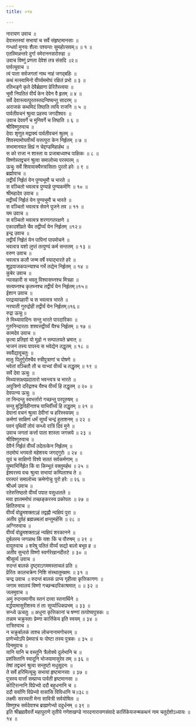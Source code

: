 ```yaml
---
title: ०१४

---
```

नारायण उवाच ॥  
देवास्तस्यां सभायां च सर्वे संहृष्टमानसाः ॥  
गन्धर्वा मुनयः शैलाः पश्यन्तः सुमहोत्सवम्॥ ॥ १ ॥  
एतस्मिन्नन्तरे दुर्गा स्मेराननसरोरुहा ॥  
उवाच विष्णुं प्रणता देवेशं तत्र संसदि ॥२॥  
पार्वत्युवाच ॥  
त्वं पाता सर्वजगतां नाथ नाहं जगद्बहिः ॥  
कथं मत्स्वामिनो वीर्य्यममोघं रक्षितं प्रभो ॥ ३ ॥  
रतिभङ्गे कृते देवैर्ब्रह्मणा प्रेरितैस्त्वया ॥  
भूमौ निपतितं वीर्यं केन देवेन वै हृतम् ॥ ४ ॥  
सर्वे देवास्त्वत्पुरतस्तदन्विष्यन्तु सादरम् ॥  
अराजकं कथमिदं तिष्ठति त्वयि राजनि ॥ ५ ॥  
पार्वतीवचनं श्रुत्वा प्रहस्य जगदीश्वरः ॥  
उवाच देववर्गे च मुनिवर्गे च तिष्ठति ॥ ६ ॥  
श्रीविष्णुरुवाच ॥  
देवाः शृणुत मद्वाक्यं पार्वतीवचनं श्रुतम् ॥  
शिवस्यामोघवीर्य्यं यत्तत्पुरा केन निर्हृतम् ॥ ७ ॥  
सभामानयत क्षिप्रं न चेद्दण्डमिहार्हथ ॥  
स को राजा न शास्ता यः प्रजाबाध्यश्च पाक्षिकः ॥ ८ ॥  
विष्णोस्तद्वचनं श्रुत्वा समालोच्य परस्परम् ॥  
ऊचुः सर्वे शिवावाक्यैस्त्रासिताः पुरतो हरेः ॥ ९ ॥  
ब्रह्मोवाच ॥  
तद्वीर्यं निर्हृतं येन पुण्यभूमौ च भारते ॥  
स वञ्चितो भवत्वत्र पुण्याहे पुण्यकर्मणि ॥ १० ॥  
श्रीमहादेव उवाच ॥  
मद्वीर्य्यं निर्हृतं येन पुण्यभूमौ च भारते ॥  
स वञ्चितो भवत्वत्र सेवने पूजने तव ॥ ११ ॥  
यम उवाच ॥  
स वञ्चितो भवत्वत्र शरणागतरक्षणे ॥  
एकादशीव्रते चैव तद्वीर्य्यं येन निर्हृतम् ॥१२॥  
इन्द्र उवाच ॥  
तद्वीर्यं निर्हृतं येन पापिनां पापमोचने ॥  
भवत्वत्र यशो लुप्तं तत्पुण्यं कर्म सन्ततम् ॥ १३ ॥  
वरुण उवाच ॥  
भवत्वत्र कलौ जन्म वर्षे स्याद्भारते हरे ॥  
शूद्रयाजकपत्न्याश्च गर्भे तद्येन निर्हृतम् ॥ १४ ॥  
कुबेर उवाच ॥  
न्यासहारी स भवतु विश्वासघ्नश्च मित्रहा ॥  
सत्यघ्नश्च कृतघ्नश्च तद्वीर्यं येन निर्हृतम्॥१५॥  
ईशान उवाच ॥  
परद्रव्यापहारी च स भवत्वत्र भारते ॥  
नरघाती गुरुद्रोही तद्वीर्यं येन निर्हृतम्॥१६॥  
रुद्रा ऊचुः॥  
ते मिथ्यावादिनः सन्तु भारते पारदारिकाः ॥  
गुरुनिन्दारताः शश्वत्तद्वीर्य्यं यैश्च निर्हृतम् ॥ १७ ॥  
कामदेव उवाच ॥  
कृत्वा प्रतिज्ञां यो मूढो न सम्पालयते भ्रमात् ॥  
भाजनं तस्य पापस्य स भवेद्येन तद्धृतम् ॥ १८ ॥  
स्वर्वैद्यावूचतुः ॥  
मातुः पितुर्गुरोश्चैव स्त्रीपुत्राणां च पोषणे ॥  
भवेतां वञ्चितौ तौ च याभ्यां वीर्य्यं च तद्धृतम् ॥ १९ ॥  
सर्वे देवा ऊचुः ॥  
मिथ्यासाक्ष्यप्रदातारो भवन्त्वत्र च भारते ॥  
अपुत्रिणो दरिद्राश्च यैश्च वीर्य्यं हि तद्धृतम् ॥ २० ॥  
देवपत्न्य ऊचुः ॥  
ता निन्दन्तु स्वभर्त्तारो गच्छन्तु परपूरुषम् ॥  
सन्तु बुद्धिविहीनाश्च याभिर्वीर्य्यं हि तद्धृतम् ॥ २१ ॥  
देवानां वचनं श्रुत्वा देवीनां च हरिस्स्वयम् ॥  
कर्मणां साक्षिणं धर्मं सूर्य्यं चन्द्रं हुताशनम् ॥ २२ ॥  
पवनं पृथिवीं तोयं सन्ध्ये रात्रिं दिवं मुने ॥  
उवाच जगतां कर्त्ता पाता शास्ता जगत्त्रये ॥ २३ ॥  
श्रीविष्णुरुवाच ॥  
देवैर्न निर्हृतं वीर्य्यं तदेतत्केन निर्हृतम् ॥  
तदमोघं भगवतो महेशस्य जगद्गुरोः ॥ २४ ॥  
यूयं च साक्षिणो विश्वे सततं सर्वकर्मणाम् ॥  
युष्माभिर्निर्हृत किं वा किम्भूतं वक्तुमर्हथ ॥ २५ ॥  
ईश्वरस्य वचः श्रुत्वा सभायां कम्पिताश्च ते ॥  
परस्परं समालोच्य क्रमेणोचुः पुरो हरेः ॥ २६ ॥  
श्रीधर्म उवाच ॥  
रतेरुत्तिष्ठतो वीर्य्यं पपात वसुधातले ॥  
मया ज्ञातममोघं तच्छङ्करस्य प्रकोपतः ॥ २७ ॥  
क्षितिरुवाच ॥  
वीर्य्यं वोढुमशक्ताऽहं तद्वह्नौ न्यक्षिपं पुरा ॥  
अतीव दुर्वहं ब्रह्मन्नबलां क्षन्तुमर्हसि ॥ २८ ॥  
अग्निरुवाच ॥  
वीर्य्यं वोढुमशक्ताऽहं न्यक्षिपं शरकानने ॥  
दुर्बलस्य जगन्नाथ किं यशः किं च पौरुषम् ॥ २९ ॥  
वायुरुवाच ॥ शरेषु पतितं वीर्य्यं सद्यो बालो बभूव ह ॥  
अतीव सुन्दरो विष्णो स्वर्णरेखानदीतटे ॥ ३० ॥  
श्रीसूर्य्य उवाच ॥  
रुदन्तं बालकं दृष्ट्वाऽगममस्ताचलं प्रति ॥  
प्रेरितः कालचक्रेण निशि संस्थातुमक्षमः ॥ ३१ ॥  
चन्द्र उवाच ॥ रुदन्तं बालकं प्राप्य गृहीत्वा कृत्तिकागणः ॥  
जगाम स्वालयं विष्णो गच्छन्बदरिकाश्रमात् ॥ ॥ ३२ ॥  
जलमुवाच ॥  
अमुं रुदन्तमानीय स्तनं दत्त्वा स्तनार्थिने ॥  
वर्द्धयामासुरीशस्य तं ताः सूर्य्याधिकप्रभम् ॥ ३३ ॥  
सन्ध्ये ऊचतुः ॥ अधुना कृत्तिकानां च षण्णां तत्पोष्यपुत्रकः ॥  
तन्नाम चक्रुस्ताः प्रेम्णा कार्त्तिकेय इति स्वयम् ॥ ३४ ॥  
रात्रिरुवाच ॥  
न चक्रुर्बालकं ताश्च लोचनानामगोचरम् ॥  
प्राणेभ्योऽपि प्रेमपात्रं यः पोष्टा तस्य पुत्रकः ॥ ३५ ॥  
दिनमुवाच ॥  
यानि यानि च वस्तूनि त्रैलोक्ये दुर्लभानि च ॥  
प्रशंसितानि स्वादूनि भोजयामासुरेव तम् ॥ ३६ ॥  
तेषां तद्वचनं श्रुत्वा सन्तुष्टो मधुसूदनः ॥  
ते सर्वे हरिमित्यूचुः सभायां हृष्टमानसाः ॥ ३७ ॥  
पुत्रस्य वार्त्तां सम्प्राप्य पार्वती हृष्टमानसा ॥  
कोटिरत्नानि विप्रेभ्यो ददौ बहुधनानि च ॥  
ददौ सर्वाणि विप्रेभ्यो वासांसि विविधानि च॥३८॥  
लक्ष्मीः सरस्वती मेना सावित्री सर्वयोषितः ॥  
विष्णुश्च सर्वदेवाश्च ब्राह्मणेभ्यो ददुर्धनम् ॥ ३९ ॥  
इति श्रीब्रह्मवैवर्त्ते महापुराणे तृतीये गणेशखण्डे नारदनारायणसंवादे कार्त्तिकेयजन्मकथनं नाम चतुर्दशोऽध्यायः ॥ १४ ॥